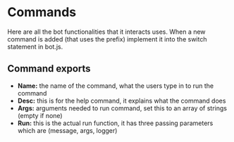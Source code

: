 # Commands
Here are all the bot functionalities that it interacts uses. When a new command is added (that uses the prefix) implement it into the switch statement in bot.js.

## Command exports
- **Name:** the name of the command, what the users type in to run the command
- **Desc:** this is for the help command, it explains what the command does
- **Args:** arguments needed to run command, set this to an array of strings (empty if none)
- **Run:** this is the actual run function, it has three passing parameters which are (message, args, logger)